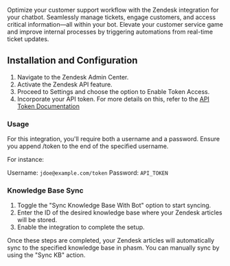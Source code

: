 Optimize your customer support workflow with the Zendesk integration for your chatbot. Seamlessly manage tickets, engage customers, and access critical information—all within your bot. Elevate your customer service game and improve internal processes by triggering automations from real-time ticket updates.

## Installation and Configuration

1. Navigate to the Zendesk Admin Center.
2. Activate the Zendesk API feature.
3. Proceed to Settings and choose the option to Enable Token Access.
4. Incorporate your API token. For more details on this, refer to the [API Token Documentation](https://developer.zendesk.com/api-reference/introduction/security-and-auth/#api-token)

### Usage

For this integration, you'll require both a username and a password. Ensure you append /token to the end of the specified username.

For instance:

Username: `jdoe@example.com/token`
Password: `API_TOKEN`

### Knowledge Base Sync

1.  Toggle the "Sync Knowledge Base With Bot" option to start syncing.
2.  Enter the ID of the desired knowledge base where your Zendesk articles will be stored.
3.  Enable the integration to complete the setup.

Once these steps are completed, your Zendesk articles will automatically sync to the specified knowledge base in phasm. You can manually sync by using the "Sync KB" action.
